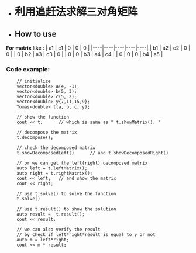 * # 利用追赶法求解三对角矩阵

* ## How to use

**For matrix like** :
| a1 | c1 | 0  | 0  | 0  |
|----|----|----|----|----|
| b1 | a2 | c2 | 0  | 0  |
| 0  | b2 | a3 | c3 | 0  |
| 0  | 0  | b3 | a4 | c4 |
| 0  | 0  | 0  | b4 | a5 |

### Code example:
```
    // initialize
    vector<double> a(4, -1);
    vector<double> b(5, 3);
    vector<double> c(5, 2);
    vector<double> y{7,11,15,9};
    Tomas<double> t(a, b, c, y);

    // show the function
    cout << t;      // which is same as " t.showMatrix(); "

    // decompose the matrix
    t.decompose();

    // check the decomposed matrix
    t.showDecomposedLeft()      // and t.showDecomposedRight()

    // or we can get the left(right) decomposed matrix
    auto left = t.leftMatrix();
    auto right = t.rightMatrix();
    cout << left;   // and show the matrix
    cout << right;

    // use t.solve() to solve the function
    t.solve()

    // use t.result() to show the solution
    auto result =  t.result();
    cout << result;

    // we can also verify the result
    // by check if left*right*result is equal to y or not
    auto m = left*right;
    cout << m * result;

```